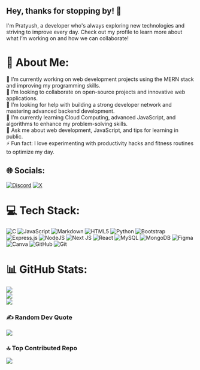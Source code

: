 ## Hey, thanks for stopping by! 🚀  
I'm Pratyush, a developer who's always exploring new technologies and striving to improve every day. Check out my profile to learn more about what I’m working on and how we can collaborate!  
# 💫 About Me:
🔭 I’m currently working on web development projects using the MERN stack and improving my programming skills.<br>👯 I’m looking to collaborate on open-source projects and innovative web applications.<br>🤝 I’m looking for help with building a strong developer network and mastering advanced backend development.<br>🌱 I’m currently learning Cloud Computing, advanced JavaScript, and algorithms to enhance my problem-solving skills.<br>💬 Ask me about web development, JavaScript, and tips for learning in public.<br>⚡ Fun fact: I love experimenting with productivity hacks and fitness routines to optimize my day.


## 🌐 Socials:
[![Discord](https://img.shields.io/badge/Discord-%237289DA.svg?logo=discord&logoColor=white)](https://discord.gg/https://discord.com/users/pratyushsingxh) [![X](https://img.shields.io/badge/X-black.svg?logo=X&logoColor=white)](https://x.com/pratyushsingxh) 

# 💻 Tech Stack:
![C](https://img.shields.io/badge/c-%2300599C.svg?style=for-the-badge&logo=c&logoColor=white) ![JavaScript](https://img.shields.io/badge/javascript-%23323330.svg?style=for-the-badge&logo=javascript&logoColor=%23F7DF1E) ![Markdown](https://img.shields.io/badge/markdown-%23000000.svg?style=for-the-badge&logo=markdown&logoColor=white) ![HTML5](https://img.shields.io/badge/html5-%23E34F26.svg?style=for-the-badge&logo=html5&logoColor=white) ![Python](https://img.shields.io/badge/python-3670A0?style=for-the-badge&logo=python&logoColor=ffdd54) ![Bootstrap](https://img.shields.io/badge/bootstrap-%238511FA.svg?style=for-the-badge&logo=bootstrap&logoColor=white) ![Express.js](https://img.shields.io/badge/express.js-%23404d59.svg?style=for-the-badge&logo=express&logoColor=%2361DAFB) ![NodeJS](https://img.shields.io/badge/node.js-6DA55F?style=for-the-badge&logo=node.js&logoColor=white) ![Next JS](https://img.shields.io/badge/Next-black?style=for-the-badge&logo=next.js&logoColor=white) ![React](https://img.shields.io/badge/react-%2320232a.svg?style=for-the-badge&logo=react&logoColor=%2361DAFB) ![MySQL](https://img.shields.io/badge/mysql-4479A1.svg?style=for-the-badge&logo=mysql&logoColor=white) ![MongoDB](https://img.shields.io/badge/MongoDB-%234ea94b.svg?style=for-the-badge&logo=mongodb&logoColor=white) ![Figma](https://img.shields.io/badge/figma-%23F24E1E.svg?style=for-the-badge&logo=figma&logoColor=white) ![Canva](https://img.shields.io/badge/Canva-%2300C4CC.svg?style=for-the-badge&logo=Canva&logoColor=white) ![GitHub](https://img.shields.io/badge/github-%23121011.svg?style=for-the-badge&logo=github&logoColor=white) ![Git](https://img.shields.io/badge/git-%23F05033.svg?style=for-the-badge&logo=git&logoColor=white)
# 📊 GitHub Stats:
![](https://github-readme-stats.vercel.app/api?username=pratyushsingxh&theme=radical&hide_border=false&include_all_commits=true&count_private=false)<br/>
![](https://github-readme-streak-stats.herokuapp.com/?user=pratyushsingxh&theme=radical&hide_border=false)<br/>
![](https://github-readme-stats.vercel.app/api/top-langs/?username=pratyushsingxh&theme=radical&hide_border=false&include_all_commits=true&count_private=false&layout=compact)

### ✍️ Random Dev Quote
![](https://quotes-github-readme.vercel.app/api?type=horizontal&theme=radical)

### 🔝 Top Contributed Repo
![](https://github-contributor-stats.vercel.app/api?username=pratyushsingxh&limit=5&theme=radical&combine_all_yearly_contributions=true)

<!-- Proudly created with GPRM ( https://gprm.itsvg.in ) -->
